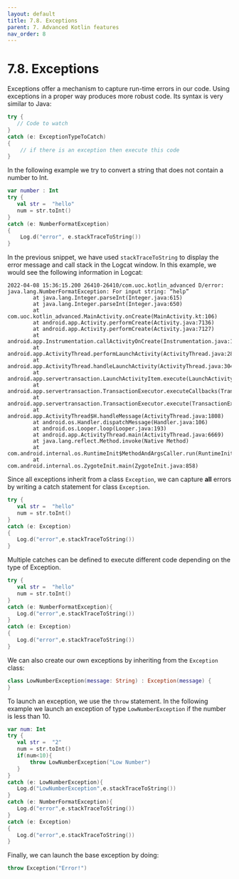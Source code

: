 ```yaml
---
layout: default
title: 7.8. Exceptions
parent: 7. Advanced Kotlin features
nav_order: 8
---
```


# 7.8. Exceptions

Exceptions offer a mechanism to capture run-time errors in our code. Using exceptions in a proper way produces more robust code. Its syntax is very similar to Java:

```kotlin
try {
   // Code to watch
}
catch (e: ExceptionTypeToCatch)
{
 	// if there is an exception then execute this code
}
```

In the following example we try to convert a string that does not contain a number to Int.

```kotlin
var number : Int
try {
   val str =  "hello"
   num = str.toInt()
}
catch (e: NumberFormatException)
{
 	Log.d("error", e.stackTraceToString())
}
```

In the previous snippet, we have used `stackTraceToString` to display the error message and call stack in the Logcat window. In this example, we would see the following information in Logcat:

```
2022-04-08 15:36:15.200 26410-26410/com.uoc.kotlin_advanced D/error: java.lang.NumberFormatException: For input string: “help”
        at java.lang.Integer.parseInt(Integer.java:615)
        at java.lang.Integer.parseInt(Integer.java:650)
        at com.uoc.kotlin_advanced.MainActivity.onCreate(MainActivity.kt:106)
        at android.app.Activity.performCreate(Activity.java:7136)
        at android.app.Activity.performCreate(Activity.java:7127)
        at android.app.Instrumentation.callActivityOnCreate(Instrumentation.java:1271)
        at android.app.ActivityThread.performLaunchActivity(ActivityThread.java:2893)
        at android.app.ActivityThread.handleLaunchActivity(ActivityThread.java:3048)
        at android.app.servertransaction.LaunchActivityItem.execute(LaunchActivityItem.java:78)
        at android.app.servertransaction.TransactionExecutor.executeCallbacks(TransactionExecutor.java:108)
        at android.app.servertransaction.TransactionExecutor.execute(TransactionExecutor.java:68)
        at android.app.ActivityThread$H.handleMessage(ActivityThread.java:1808)
        at android.os.Handler.dispatchMessage(Handler.java:106)
        at android.os.Looper.loop(Looper.java:193)
        at android.app.ActivityThread.main(ActivityThread.java:6669)
        at java.lang.reflect.Method.invoke(Native Method)
        at com.android.internal.os.RuntimeInit$MethodAndArgsCaller.run(RuntimeInit.java:493)
        at com.android.internal.os.ZygoteInit.main(ZygoteInit.java:858)
```

Since all exceptions inherit from a class `Exception`, we can capture **all** errors by writing a catch statement for class `Exception`.

```kotlin
try {
   val str =  "hello"
   num = str.toInt()
}
catch (e: Exception)
{
   Log.d("error",e.stackTraceToString())
}
```

Multiple catches can be defined to execute different code depending on the type of Exception.

```kotlin
try {
   val str =  "hello"
   num = str.toInt()
}
catch (e: NumberFormatException){
   Log.d("error",e.stackTraceToString())
}
catch (e: Exception)
{
   Log.d("error",e.stackTraceToString())
}
```


We can also create our own exceptions by inheriting from the `Exception` class:

```kotlin
class LowNumberException(message: String) : Exception(message) {
}
```

To launch an exception, we use the `throw` statement. In the following example we launch an exception of type `LowNumberException` if the number is less than 10.

```kotlin
var num: Int
try {
   val str =  "2"
   num = str.toInt()
   if(num<10){
       throw LowNumberException("Low Number")
   }
}
catch (e: LowNumberException){
   Log.d("LowNumberException",e.stackTraceToString())
}
catch (e: NumberFormatException){
   Log.d("error",e.stackTraceToString())
}
catch (e: Exception)
{
   Log.d("error",e.stackTraceToString())
}
```

Finally, we can launch the base exception by doing:

```kotlin
throw Exception("Error!")
```